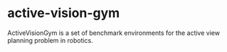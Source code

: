 # active-vision-gym
ActiveVisionGym is a set of benchmark environments for the active view planning problem in robotics.
